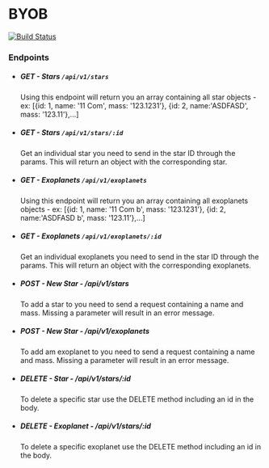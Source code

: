 
# BYOB

[![Build Status](https://travis-ci.org/JesseMcBrennan/star-finder.svg?branch=master)](https://travis-ci.org/JesseMcBrennan/star-finder)

### Endpoints

* ##### GET - Stars `/api/v1/stars`

	Using this endpoint will return you an array containing all star objects - ex: [{id: 1, name: '11 Com', mass: '123.1231'}, {id: 2, name:'ASDFASD', mass: '123.11'},...]
    
* ##### GET - Stars `/api/v1/stars/:id`

	Get an individual star you need to send in the star ID through the params. This will return an object with the corresponding star. 

* ##### GET - Exoplanets `/api/v1/exoplanets`

	Using this endpoint will return you an array containing all exoplanets objects - ex: [{id: 1, name: '11 Com b', mass: '123.1231'}, {id: 2, name:'ASDFASD b', mass: '123.11'},...]
    
* ##### GET - Exoplanets `/api/v1/exoplanets/:id`

	Get an individual exoplanets you need to send in the star ID through the params. This will return an object with the corresponding exoplanets. 
	
* ##### POST -  New Star - /api/v1/stars
	To add a star to you need to send a request containing a name and mass. Missing a parameter will result in an error message.

* ##### POST -  New Star - /api/v1/exoplanets
	To add am exoplanet to you need to send a request containing a name and mass. Missing a parameter will result in an error message.

* ##### DELETE - Star - /api/v1/stars/:id
	To delete a specific star use the DELETE method including an id in the body.

* ##### DELETE - Exoplanet - /api/v1/stars/:id
	To delete a specific exoplanet use the DELETE method including an id in the body.
	

